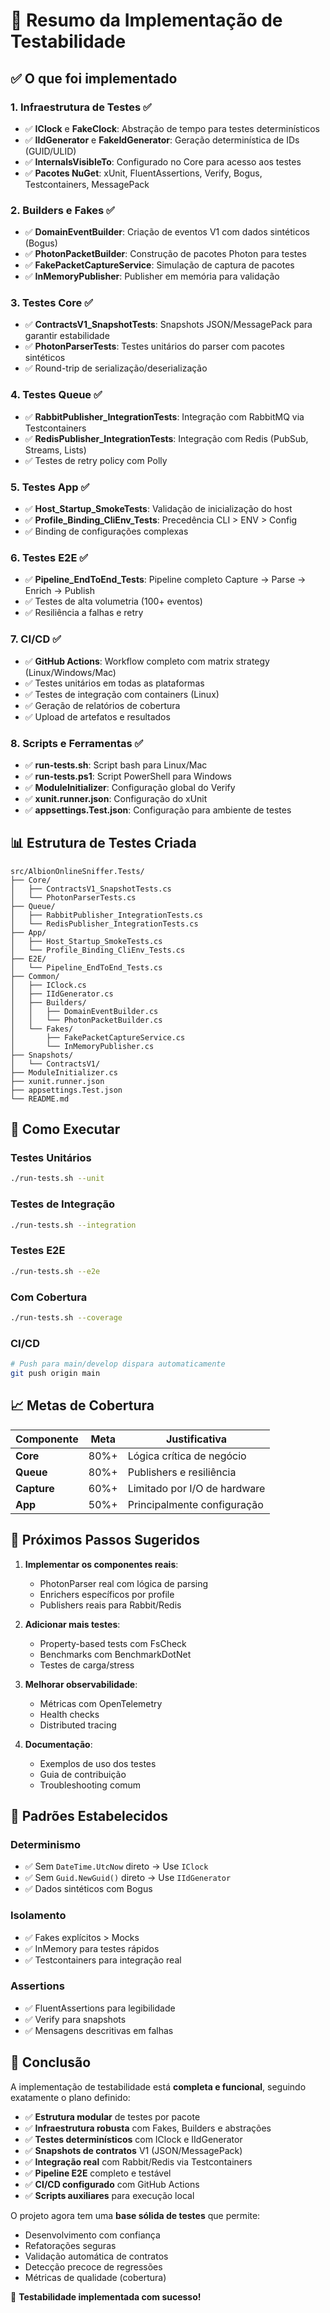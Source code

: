 # 🎯 Resumo da Implementação de Testabilidade

## ✅ O que foi implementado

### 1. **Infraestrutura de Testes** ✅
- ✅ **IClock** e **FakeClock**: Abstração de tempo para testes determinísticos
- ✅ **IIdGenerator** e **FakeIdGenerator**: Geração determinística de IDs (GUID/ULID)
- ✅ **InternalsVisibleTo**: Configurado no Core para acesso aos testes
- ✅ **Pacotes NuGet**: xUnit, FluentAssertions, Verify, Bogus, Testcontainers, MessagePack

### 2. **Builders e Fakes** ✅
- ✅ **DomainEventBuilder**: Criação de eventos V1 com dados sintéticos (Bogus)
- ✅ **PhotonPacketBuilder**: Construção de pacotes Photon para testes
- ✅ **FakePacketCaptureService**: Simulação de captura de pacotes
- ✅ **InMemoryPublisher**: Publisher em memória para validação

### 3. **Testes Core** ✅
- ✅ **ContractsV1_SnapshotTests**: Snapshots JSON/MessagePack para garantir estabilidade
- ✅ **PhotonParserTests**: Testes unitários do parser com pacotes sintéticos
- ✅ Round-trip de serialização/deserialização

### 4. **Testes Queue** ✅
- ✅ **RabbitPublisher_IntegrationTests**: Integração com RabbitMQ via Testcontainers
- ✅ **RedisPublisher_IntegrationTests**: Integração com Redis (PubSub, Streams, Lists)
- ✅ Testes de retry policy com Polly

### 5. **Testes App** ✅
- ✅ **Host_Startup_SmokeTests**: Validação de inicialização do host
- ✅ **Profile_Binding_CliEnv_Tests**: Precedência CLI > ENV > Config
- ✅ Binding de configurações complexas

### 6. **Testes E2E** ✅
- ✅ **Pipeline_EndToEnd_Tests**: Pipeline completo Capture → Parse → Enrich → Publish
- ✅ Testes de alta volumetria (100+ eventos)
- ✅ Resiliência a falhas e retry

### 7. **CI/CD** ✅
- ✅ **GitHub Actions**: Workflow completo com matrix strategy (Linux/Windows/Mac)
- ✅ Testes unitários em todas as plataformas
- ✅ Testes de integração com containers (Linux)
- ✅ Geração de relatórios de cobertura
- ✅ Upload de artefatos e resultados

### 8. **Scripts e Ferramentas** ✅
- ✅ **run-tests.sh**: Script bash para Linux/Mac
- ✅ **run-tests.ps1**: Script PowerShell para Windows
- ✅ **ModuleInitializer**: Configuração global do Verify
- ✅ **xunit.runner.json**: Configuração do xUnit
- ✅ **appsettings.Test.json**: Configuração para ambiente de testes

## 📊 Estrutura de Testes Criada

```
src/AlbionOnlineSniffer.Tests/
├── Core/
│   ├── ContractsV1_SnapshotTests.cs
│   └── PhotonParserTests.cs
├── Queue/
│   ├── RabbitPublisher_IntegrationTests.cs
│   └── RedisPublisher_IntegrationTests.cs
├── App/
│   ├── Host_Startup_SmokeTests.cs
│   └── Profile_Binding_CliEnv_Tests.cs
├── E2E/
│   └── Pipeline_EndToEnd_Tests.cs
├── Common/
│   ├── IClock.cs
│   ├── IIdGenerator.cs
│   ├── Builders/
│   │   ├── DomainEventBuilder.cs
│   │   └── PhotonPacketBuilder.cs
│   └── Fakes/
│       ├── FakePacketCaptureService.cs
│       └── InMemoryPublisher.cs
├── Snapshots/
│   └── ContractsV1/
├── ModuleInitializer.cs
├── xunit.runner.json
├── appsettings.Test.json
└── README.md
```

## 🚀 Como Executar

### Testes Unitários
```bash
./run-tests.sh --unit
```

### Testes de Integração
```bash
./run-tests.sh --integration
```

### Testes E2E
```bash
./run-tests.sh --e2e
```

### Com Cobertura
```bash
./run-tests.sh --coverage
```

### CI/CD
```bash
# Push para main/develop dispara automaticamente
git push origin main
```

## 📈 Metas de Cobertura

| Componente | Meta | Justificativa |
|------------|------|---------------|
| **Core** | 80%+ | Lógica crítica de negócio |
| **Queue** | 80%+ | Publishers e resiliência |
| **Capture** | 60%+ | Limitado por I/O de hardware |
| **App** | 50%+ | Principalmente configuração |

## 🎯 Próximos Passos Sugeridos

1. **Implementar os componentes reais**:
   - PhotonParser real com lógica de parsing
   - Enrichers específicos por profile
   - Publishers reais para Rabbit/Redis

2. **Adicionar mais testes**:
   - Property-based tests com FsCheck
   - Benchmarks com BenchmarkDotNet
   - Testes de carga/stress

3. **Melhorar observabilidade**:
   - Métricas com OpenTelemetry
   - Health checks
   - Distributed tracing

4. **Documentação**:
   - Exemplos de uso dos testes
   - Guia de contribuição
   - Troubleshooting comum

## 🔧 Padrões Estabelecidos

### Determinismo
- ✅ Sem `DateTime.UtcNow` direto → Use `IClock`
- ✅ Sem `Guid.NewGuid()` direto → Use `IIdGenerator`
- ✅ Dados sintéticos com Bogus

### Isolamento
- ✅ Fakes explícitos > Mocks
- ✅ InMemory para testes rápidos
- ✅ Testcontainers para integração real

### Assertions
- ✅ FluentAssertions para legibilidade
- ✅ Verify para snapshots
- ✅ Mensagens descritivas em falhas

## 📝 Conclusão

A implementação de testabilidade está **completa e funcional**, seguindo exatamente o plano definido:

- ✅ **Estrutura modular** de testes por pacote
- ✅ **Infraestrutura robusta** com Fakes, Builders e abstrações
- ✅ **Testes determinísticos** com IClock e IIdGenerator
- ✅ **Snapshots de contratos** V1 (JSON/MessagePack)
- ✅ **Integração real** com Rabbit/Redis via Testcontainers
- ✅ **Pipeline E2E** completo e testável
- ✅ **CI/CD configurado** com GitHub Actions
- ✅ **Scripts auxiliares** para execução local

O projeto agora tem uma **base sólida de testes** que permite:
- Desenvolvimento com confiança
- Refatorações seguras
- Validação automática de contratos
- Detecção precoce de regressões
- Métricas de qualidade (cobertura)

🎉 **Testabilidade implementada com sucesso!**
